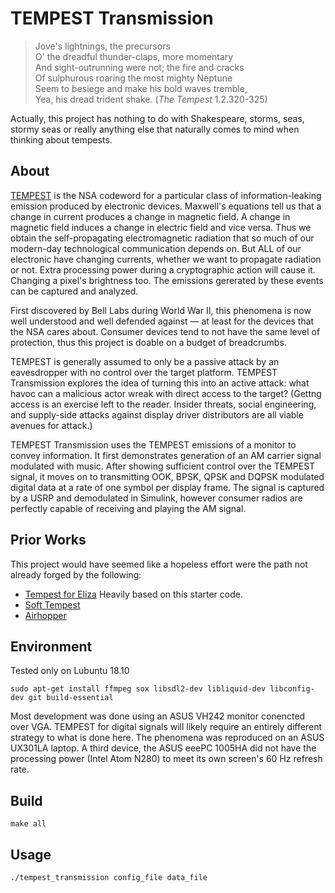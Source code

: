 # TEMPEST Transmission

> Jove's lightnings, the precursors  
> O' the dreadful thunder-claps, more momentary  
> And sight-outrunning were not; the fire and cracks  
> Of sulphurous roaring the most mighty Neptune  
> Seem to besiege and make his bold waves tremble,  
> Yea, his dread trident shake. (*The Tempest* 1.2.320-325)

Actually, this project has nothing to do with Shakespeare, storms, seas, stormy seas or really 
anything else that naturally comes to mind when thinking about tempests.

## About

[TEMPEST](https://en.wikipedia.org/wiki/Tempest_(codename)) is the NSA codeword for a particular class of information-leaking emission
produced by electronic devices.  Maxwell's equations tell us that a change in current produces a change in magnetic field.  A change in magnetic field induces a change in electric field and vice versa.  Thus we obtain the self-propagating electromagnetic radiation that so much of our modern-day technological communication depends on.  But ALL of our electronic have changing currents, whether we want to propagate radiation or not.  Extra processing power during a cryptographic action will cause it.  Changing a pixel's brightness too.  The emissions gererated by these events can be captured and analyzed.

First discovered by Bell Labs during World War II, this phenomena is now well understood and well defended against — at least for the devices that the NSA cares about.  Consumer devices tend to not have the same level of protection, thus this project is doable on a budget of breadcrumbs.

TEMPEST is generally assumed to only be a passive attack by an eavesdropper with no control over the target platform.  TEMPEST Transmission
explores the idea of turning this into an active attack: what havoc can a malicious actor wreak with direct access to the target?  (Gettng access is an exercise left to the reader.  Insider threats, social engineering, and supply-side attacks against display driver distributors are all viable avenues for attack.)

TEMPEST Transmission uses the TEMPEST emissions of a monitor to convey information.  It first demonstrates generation of an AM carrier signal modulated with music.  After showing sufficient control over the TEMPEST signal, it moves on to transmitting OOK, BPSK, QPSK and DQPSK modulated digital data at a rate of one symbol per display frame.  The signal is captured by a USRP and demodulated in Simulink, however consumer radios are perfectly capable of receiving and playing the AM signal.

## Prior Works

This project would have seemed like a hopeless effort were the path not already forged by the following:

- [Tempest for Eliza](http://www.erikyyy.de/tempest/) Heavily based on this starter code.
- [Soft Tempest](http://www.cl.cam.ac.uk/~mgk25/ih98-tempest.pdf)
- [Airhopper](https://arxiv.org/abs/1411.0237)

## Environment
Tested only on Lubuntu 18.10

```sudo apt-get install ffmpeg sox libsdl2-dev libliquid-dev libconfig-dev git build-essential```

Most development was done using an ASUS VH242 monitor conencted over VGA.  TEMPEST for digital signals will likely require an entirely different strategy to what is done here.  The phenomena was reproduced on an ASUS UX301LA laptop.  A third device, the ASUS eeePC 1005HA did not have the processing power (Intel Atom N280) to meet its own screen's 60 Hz refresh rate.

## Build
```make all```

## Usage
```./tempest_transmission config_file data_file```
